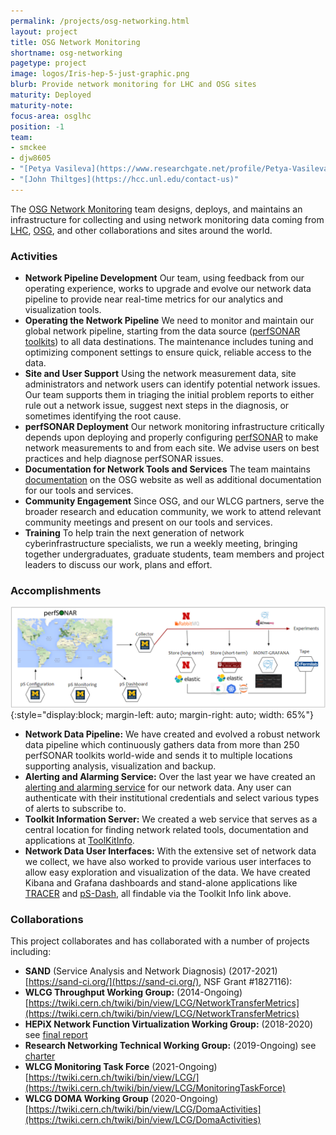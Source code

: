 ```yaml
---
permalink: /projects/osg-networking.html
layout: project
title: OSG Network Monitoring
shortname: osg-networking
pagetype: project
image: logos/Iris-hep-5-just-graphic.png
blurb: Provide network monitoring for LHC and OSG sites
maturity: Deployed
maturity-note:
focus-area: osglhc
position: -1
team:
- smckee
- djw8605
- "[Petya Vasileva](https://www.researchgate.net/profile/Petya-Vasileva-2)"
- "[John Thiltges](https://hcc.unl.edu/contact-us)"
---
```



The [OSG Network Monitoring](https://osg-htc.org/networking/) team designs, deploys, and maintains an infrastructure for collecting and using network monitoring data coming from [LHC](https://home.cern/science/accelerators/large-hadron-collider), [OSG](https://osg-htc.org/), and other collaborations and sites around the world.


### Activities

-   **Network Pipeline Development** Our team, using feedback from our operating experience, works to upgrade and evolve our network data pipeline to provide near real-time metrics for our analytics and visualization tools.
-   **Operating the Network Pipeline** We need to monitor and maintain our global network pipeline, starting from the data source ([perfSONAR toolkits](https://docs.perfsonar.net/#perfsonar-toolkit)) to all data destinations. The maintenance includes tuning and optimizing component settings to ensure quick, reliable access to the data.
-   **Site and User Support** Using the network measurement data, site administrators and network users can identify potential network issues.  Our team supports them in triaging the initial problem reports to either rule out a network issue, suggest next steps in the diagnosis, or sometimes identifying the root cause.
-   **perfSONAR Deployment**  Our network monitoring infrastructure critically depends upon deploying and properly configuring [perfSONAR](https://docs.perfsonar.net/) to make network measurements to and from each site.  We advise users on best practices and help diagnose perfSONAR issues.
-   **Documentation for Network Tools and Services** The team maintains [documentation](https://osg-htc.org/networking/) on the OSG website as well as additional documentation for our tools and services.
-   **Community Engagement** Since OSG, and our WLCG partners, serve the broader research and education community, we work to attend relevant community meetings and present on our tools and services.
-   **Training** To help train the next generation of network cyberinfrastructure specialists, we run a weekly meeting, bringing together undergraduates, graduate students, team members and project leaders to discuss our work, plans and effort.

### Accomplishments

![OSG Network Data Pipeline](/assets/images/OSG-net-pipeline.png){:style="display:block; margin-left: auto; margin-right: auto; width: 65%"}
-   **Network Data Pipeline:** We have created and evolved a robust network data pipeline which continuously gathers data from more than 250 perfSONAR toolkits world-wide and sends it to multiple locations supporting analysis, visualization and backup.
-   **Alerting and Alarming Service:** Over the last year we have created an [alerting and alarming service](https://aaas.atlas-ml.org) for our network data.  Any user can authenticate with their institutional credentials and select various types of alerts to subscribe to. 
-   **Toolkit Information Server:**
We created a web service that serves as a central location for finding network related tools, documentation and applications at
[ToolKitInfo](https://toolkitinfo.opensciencegrid.org/).
-   **Network Data User Interfaces:** With the extensive set of network data we collect, we have also worked to provide various user interfaces to allow easy exploration and visualization of the data.   We have created Kibana and Grafana dashboards and stand-alone applications like [TRACER](https://perfsonar.uc.ssl-hep.org/) and [pS-Dash](https://ps-dash.uc.ssl-hep.org/sites), all findable via the Toolkit Info link above.

### Collaborations

This project collaborates and has collaborated with a number of projects including:
-   **SAND** (Service Analysis and Network Diagnosis) (2017-2021) [https://sand-ci.org/](https://sand-ci.org/), NSF Grant #1827116):
-   **WLCG Throughput Working Group:** (2014-Ongoing) [https://twiki.cern.ch/twiki/bin/view/LCG/NetworkTransferMetrics](https://twiki.cern.ch/twiki/bin/view/LCG/NetworkTransferMetrics)
-   **HEPiX Network Function Virtualization Working Group:** (2018-2020) see [final report](https://zenodo.org/record/3741402#.YmGFMdrMJD8)
-   **Research Networking Technical Working Group:** (2019-Ongoing) see [charter](https://zenodo.org/record/6470973#.YmGDK9rMJD8)
-   **WLCG Monitoring Task Force** (2021-Ongoing) [https://twiki.cern.ch/twiki/bin/view/LCG/](https://twiki.cern.ch/twiki/bin/view/LCG/MonitoringTaskForce)
-   **WLCG DOMA Working Group** (2020-Ongoing) [https://twiki.cern.ch/twiki/bin/view/LCG/DomaActivities](https://twiki.cern.ch/twiki/bin/view/LCG/DomaActivities)


